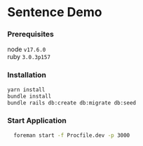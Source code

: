 # Sentence Demo

### Prerequisites
node `v17.6.0`<br />
ruby `3.0.3p157`

### Installation

```sh
yarn install
bundle install
bundle rails db:create db:migrate db:seed
```


### Start Application
```sh
  foreman start -f Procfile.dev -p 3000
```

